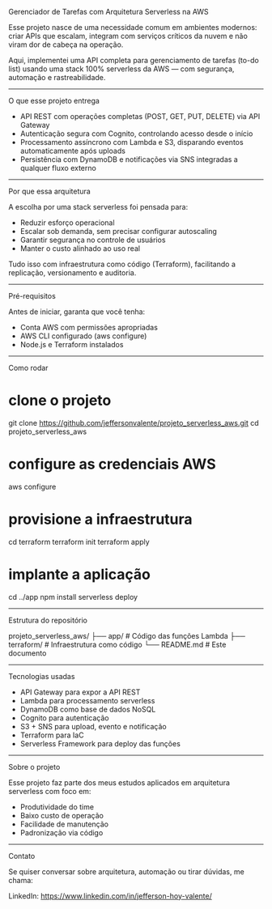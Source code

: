 Gerenciador de Tarefas com Arquitetura Serverless na AWS

Esse projeto nasce de uma necessidade comum em ambientes modernos:
criar APIs que escalam, integram com serviços críticos da nuvem e não viram dor de cabeça na operação.

Aqui, implementei uma API completa para gerenciamento de tarefas (to-do list) usando uma stack 100% serverless da AWS — com segurança, automação e rastreabilidade.

---

O que esse projeto entrega

- API REST com operações completas (POST, GET, PUT, DELETE) via API Gateway
- Autenticação segura com Cognito, controlando acesso desde o início
- Processamento assíncrono com Lambda e S3, disparando eventos automaticamente após uploads
- Persistência com DynamoDB e notificações via SNS integradas a qualquer fluxo externo

---

Por que essa arquitetura

A escolha por uma stack serverless foi pensada para:

- Reduzir esforço operacional
- Escalar sob demanda, sem precisar configurar autoscaling
- Garantir segurança no controle de usuários
- Manter o custo alinhado ao uso real

Tudo isso com infraestrutura como código (Terraform), facilitando a replicação, versionamento e auditoria.

---

Pré-requisitos

Antes de iniciar, garanta que você tenha:

- Conta AWS com permissões apropriadas
- AWS CLI configurado (aws configure)
- Node.js e Terraform instalados

---

Como rodar

# clone o projeto
git clone https://github.com/jeffersonvalente/projeto_serverless_aws.git
cd projeto_serverless_aws

# configure as credenciais AWS
aws configure

# provisione a infraestrutura
cd terraform
terraform init
terraform apply

# implante a aplicação
cd ../app
npm install
serverless deploy

---

Estrutura do repositório

projeto_serverless_aws/
├── app/         # Código das funções Lambda
├── terraform/   # Infraestrutura como código
└── README.md    # Este documento

---

Tecnologias usadas

- API Gateway para expor a API REST
- Lambda para processamento serverless
- DynamoDB como base de dados NoSQL
- Cognito para autenticação
- S3 + SNS para upload, evento e notificação
- Terraform para IaC
- Serverless Framework para deploy das funções

---

Sobre o projeto

Esse projeto faz parte dos meus estudos aplicados em arquitetura serverless com foco em:

- Produtividade do time
- Baixo custo de operação
- Facilidade de manutenção
- Padronização via código

---

Contato

Se quiser conversar sobre arquitetura, automação ou tirar dúvidas, me chama:

LinkedIn: https://www.linkedin.com/in/jefferson-hoy-valente/
